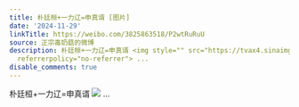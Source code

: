 ```yaml
---
title: 朴廷桓+一力辽=申真谞 [图片]
date: '2024-11-29'
linkTitle: https://weibo.com/3825863518/P2wtRuRuU
source: 正宗毒奶菇的微博
description: 朴廷桓+一力辽=申真谞 <img style="" src="https://tvax4.sinaimg.cn/large/e40a0b5egy1hw2yugez5pj21sm0sbn3d.jpg"
  referrerpolicy="no-referrer"> ...
disable_comments: true
---
```

朴廷桓+一力辽=申真谞 <img style="" src="https://tvax4.sinaimg.cn/large/e40a0b5egy1hw2yugez5pj21sm0sbn3d.jpg" referrerpolicy="no-referrer"> ...